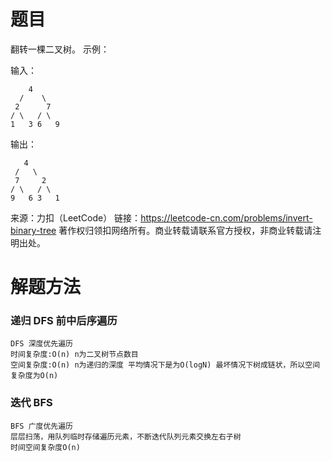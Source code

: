 # 题目
翻转一棵二叉树。
示例：

输入：

        4
      /    \
     2      7
    / \   / \
    1   3 6   9
输出：
 
       4
     /   \
     7     2
    / \   / \
    9   6 3   1

来源：力扣（LeetCode）
链接：https://leetcode-cn.com/problems/invert-binary-tree
著作权归领扣网络所有。商业转载请联系官方授权，非商业转载请注明出处。

# 解题方法
### 递归 DFS 前中后序遍历
    DFS 深度优先遍历
    时间复杂度:O(n) n为二叉树节点数目
    空间复杂度:O(n) n为递归的深度 平均情况下是为O(logN) 最坏情况下树成链状，所以空间复杂度为O(n)

### 迭代 BFS
    BFS 广度优先遍历
    层层扫荡，用队列临时存储遍历元素，不断迭代队列元素交换左右子树
    时间空间复杂度O(n)